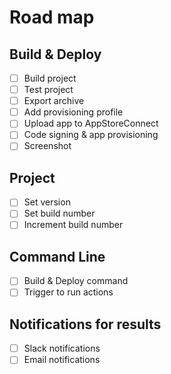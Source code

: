 # Road map

## Build & Deploy

- [ ] Build project
- [ ] Test project
- [ ] Export archive
- [ ] Add provisioning profile
- [ ] Upload app to AppStoreConnect
- [ ] Code signing & app provisioning
- [ ] Screenshot

## Project

- [ ] Set version
- [ ] Set build number
- [ ] Increment build number

## Command Line

- [ ] Build & Deploy command
- [ ] Trigger to run actions

## Notifications for results

- [ ] Slack notifications
- [ ] Email notifications